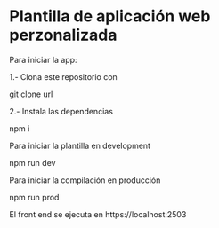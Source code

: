 # Plantilla de aplicación web perzonalizada

Para iniciar la app:

1.- Clona este repositorio con 
  
  git clone url

2.- Instala las dependencias

  npm i


Para iniciar la plantilla en development

  npm run dev

Para iniciar la compilación en producción 

  npm run prod



El front end se ejecuta en https://localhost:2503